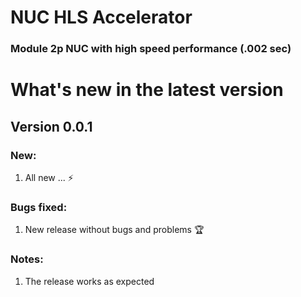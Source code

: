 # NUC HLS Accelerator
### Module 2p NUC with high speed performance (.002 sec)

# What's new in the latest version

## Version 0.0.1
### New:
1. All new ... ⚡
### Bugs fixed:
1. New release without bugs and problems 🏆
### Notes:
1. The release works as expected